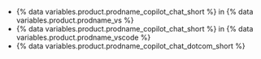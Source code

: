 * {% data variables.product.prodname_copilot_chat_short %} in {% data variables.product.prodname_vs %}
* {% data variables.product.prodname_copilot_chat_short %} in {% data variables.product.prodname_vscode %}
* {% data variables.product.prodname_copilot_chat_dotcom_short %}

